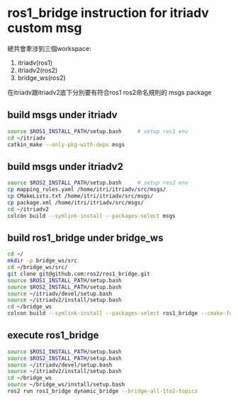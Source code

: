 # ros1_bridge instruction for itriadv custom msg

總共會牽涉到三個workspace: 
1. itriadv(ros1)
2. itriadv2(ros2)
3. bridge_ws(ros2)

在itriadv跟itriadv2底下分別要有符合ros1 ros2命名規則的 msgs package

## build msgs under itriadv
```sh
source $ROS1_INSTALL_PATH/setup.bash     # setup ros1 env
cd ~/itriadv
catkin_make --only-pkg-with-deps msgs
```

## build msgs under itriadv2
```sh
source $ROS2_INSTALL_PATH/setup.bash     # setup ros2 env
cp mapping_rules.yaml /home/itri/itriadv/src/msgs/
cp CMakeLists.txt /home/itri/itriadv/src/msgs/
cp package.xml /home/itri/itriadv/src/msgs/
cd ~/itriadv2
colcon build --symlink-install --packages-select msgs
```

## build ros1_bridge under bridge_ws
```sh
cd ~/
mkdir -p bridge_ws/src
cd ~/bridge_ws/src/
git clone git@github.com:ros2/ros1_bridge.git
source $ROS1_INSTALL_PATH/setup.bash 
source $ROS2_INSTALL_PATH/setup.bash 
source ~/itriadv/devel/setup.bash
source ~/itriadv2/install/setup.bash
cd ~/bridge_ws
colcon build --symlink-install --packages-select ros1_bridge --cmake-force-configure
```

## execute ros1_bridge
```sh
source $ROS1_INSTALL_PATH/setup.bash 
source $ROS2_INSTALL_PATH/setup.bash 
source ~/itriadv/devel/setup.bash
source ~/itriadv2/install/setup.bash
cd ~/bridge_ws
source ~/bridge_ws/install/setup.bash
ros2 run ros1_bridge dynamic_bridge --bridge-all-1to2-topics
```

